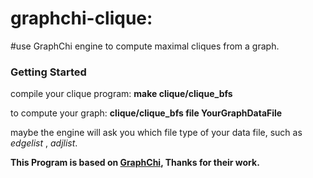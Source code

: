 # graphchi-clique:

#use GraphChi engine to compute maximal cliques from a graph.

### Getting Started

compile your clique program: **make clique/clique_bfs**

to compute your graph: **clique/clique_bfs file YourGraphDataFile**

maybe the engine will ask you which file type of your data file, such as *edgelist* , *adjlist*.



**This Program is based on [GraphChi](https://github.com/GraphChi/graphchi-cpp/), Thanks for their work.**

